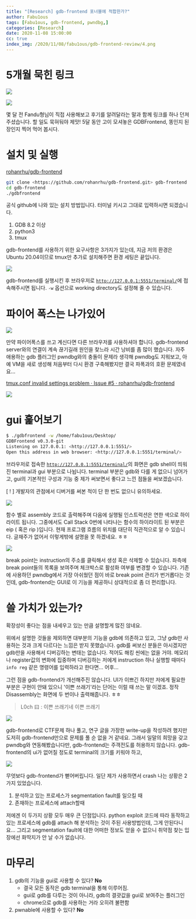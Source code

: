 ```yaml
---
title: "[Research] gdb-frontend 포너블에 적합한가?"
author: Fabu1ous
tags: [Fabu1ous, gdb-frontend, pwndbg,]
categories: [Research]
date: 2020-11-08 15:00:00
cc: true
index_img: /2020/11/08/fabu1ous/gdb-frontend-review/4.png
---
```


# 5개월 묵힌 링크

![](gdb-frontend-review/1.png)

![](gdb-frontend-review/2.png)

몇 달 전 Fandu형님이 직접 사용해보고 후기를 알려달라는 말과 함께 링크를 하나 던져주셨습니다. 할 일도 묵혀둬야 제맛! 5달 동안 고이 모셔놓은 GDBFrontend, 똥인지 된장인지 찍어 먹어 봅시다.



# 설치 및 실행

[rohanrhu/gdb-frontend](https://github.com/rohanrhu/gdb-frontend)

```bash
git clone <https://github.com/rohanrhu/gdb-frontend.git> gdb-frontend
cd gdb-frontend
./gdbfrontend
```

공식 github에 나와 있는 설치 방법입니다. 터미널 키시고 그대로 입력하시면 되겠습니다.

1. GDB 8.2 이상
2. python3
3. tmux

gdb-frontend를 사용하기 위한 요구사항은 3가지가 있는데, 지금 저의 환경은 Ubuntu 20.04이므로 tmux만 추가로 설치해주면 환경 세팅은 끝입니다.



![](gdb-frontend-review/3.png)

gdb-frontend를 실행시킨 후 브라우저로 [`http://127.0.0.1:5551/terminal/`](http://127.0.0.1:5551/terminal/)에  접속해주시면 됩니다. `-w` 옵션으로 working directory도 설정해 줄 수 있습니다.



# 파이어 폭스는 나가있어



![](gdb-frontend-review/4.png)

만약 파이어폭스를 쓰고 계신다면 다른 브라우저를 사용하셔야 합니다. gdb-frontend server와의 연결이 계속 끊기길래 원인을 찾느라 시간 낭비를 좀 많이 했습니다. 자주 애용하는 gdb 플러그인 pwndbg와의 충돌이 문제라 생각해 pwndbg도 지워보고, 아예 VM을 새로 생성해 처음부터 다시 환경 구축해봤지만 결국 파폭과의 호환 문제였네요...



[tmux.conf invalid settings problem · Issue #5 · rohanrhu/gdb-frontend](https://github.com/rohanrhu/gdb-frontend/issues/5)



![](gdb-frontend-review/5.png)



# gui 훑어보기

```bash
$ ./gdbfrontend -w /home/fabu1ous/Desktop/
GDBFrontend v0.3.0-git
Listening on 127.0.0.1: <http://127.0.0.1:5551/>
Open this address in web browser: <http://127.0.0.1:5551/terminal/>
```

브라우저로 접속한 [`http://127.0.0.1:5551/terminal/`](http://127.0.0.1:5551/terminal/)의 화면은 gdb shell이 띄워진 terminal과 gui 부분으로 나뉩니다. terminal 부분은 gdb와 다를 게 없으니 넘어가고, gui의 기본적인 구성과 기능 중 제가 써보면서 좋다고 느낀 점들을 써보겠습니다.

[ ! ] 개발자의 관점에서 디버거를 써본 적이 단 한 번도 없으니 유의하세요.



![](gdb-frontend-review/6.png)

함수 별로 assembly 코드로 출력해주며 다음에 실행될 인스트럭션은 연한 색으로 하이라이트 됩니다. 그중에서도 Call Stack 0번에 나타나는 함수의 하이라이트 된 부분은 eip ( 혹은 rip )입니다. 현재 프로그램 흐름의 위치를 대단히 직관적으로 알 수 있습니다. 글재주가 없어서 이렇게밖에 설명을 못 하겠네요. ㅎㅎ



![](gdb-frontend-review/7.png)

break point는 instruction의 주소를 클릭해서 생성 혹은 삭제할 수 있습니다. 좌측에 break point들의 목록을 보여주며 체크박스로 활성화 여부를 변경할 수 있습니다. 기존에 사용하던 pwndbg에서 가장 아쉬웠던 점이 바로 break point 관리가 번거롭다는 것인데, gdb-frontend는 GUI로 이 기능을 제공하니 상대적으로 좀 더 편리합니다.



# 쓸 가치가 있는가?

확장성이 좋다는 점을 내세우고 있는 만큼 설명할게 많진 않네요.

위에서 설명한 것들을 제외하면 대부분의 기능을 gdb에 의존하고 있고, 그냥 gdb만 사용하는 것과 크게 다르다는 느낌은 받지 못했습니다. gdb를 써보신 분들은 아시겠지만 gdb만을 사용해서 디버깅하는 변태는 없습니다. 적어도 해킹 씬에는 없을 거야. 메모리나 register값의 변화에 집중하며 디버깅하는 저에게 instruction 하나 실행할 때마다 `info reg` 같은 명령어를 입력하라고 한다면... 어후...

그런 점을 gdb-frontend가 개선해주진 않습니다. UI가 이쁘긴 하지만 저에게 필요한 부분은 구현이 안돼 있으니 '이쁜 쓰래기'라는 단어는 이럴 때 쓰는 말 이겠죠. 정작 Disassembly는 화면에 두 번이나 출력해줍니다. ㅎㅎ

> L0ch 曰 : 이쁜 쓰래기네 이쁜 쓰래기



![](gdb-frontend-review/8.png)

gdb-frontend로 CTF문제 하나 풀고, 연구 글을 가장한 write-up을 작성하려 했지만 도저히 gdb-frontend만으로 문제를 풀 순 없을 거 같네요. 그래서 일말의 희망을 갖고 pwndbg와 연동해봤습니다만, gdb-frontend는 주객전도를 허용하지 않습니다. gdb-frontend의 ui가 없어질 정도로 terminal의 크기를 키워야 하고,



![](gdb-frontend-review/9.png)

무엇보다 gdb-frontend가 뻗어버립니다. 일단 제가 사용하면서 crash 나는 상황은 2가지 있었습니다.

1. 분석하고 있는 프로세스가 segmentation fault를 일으킬 때
2. 존재하는 프로세스에 attach할때

저에겐 이 두가지 상황 모두 매우 큰 단점입니다. python exploit 코드에 따라 동작하고 있는 프로세스에 gdb를 attach 해 분석하는 것이 주된 사용방법인데, 그게 안된다니요... 그리고 segmentation fault에 대한 어떠한 정보도 얻을 수 없으니 취약점 찾는 입장에선 화딱지가 안 날 수가 없습니다.



# 마무리

1. gdb의 기능을 gui로 사용할 수 있다? **No**
   * 결국 모든 동작은 gdb terminal을 통해 이루어짐.
   * gui로 gdb를 다루는 것이 아니라, gdb의 결괏값을 gui로 보여주는 플러그인
   * chrome으로 gdb를 사용하는 거라 오히려 불편함
2. pwnable에 사용할 수 있다? **No**